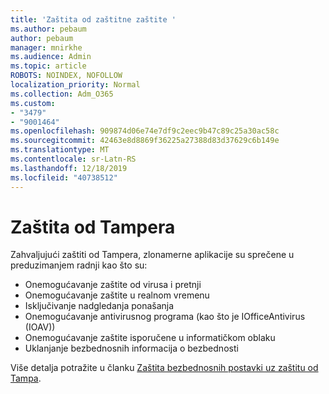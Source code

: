 ```yaml
---
title: 'Zaštita od zaštitne zaštite '
ms.author: pebaum
author: pebaum
manager: mnirkhe
ms.audience: Admin
ms.topic: article
ROBOTS: NOINDEX, NOFOLLOW
localization_priority: Normal
ms.collection: Adm_O365
ms.custom:
- "3479"
- "9001464"
ms.openlocfilehash: 909874d06e74e7df9c2eec9b47c89c25a30ac58c
ms.sourcegitcommit: 42463e8d8869f36225a27388d83d37629c6b149e
ms.translationtype: MT
ms.contentlocale: sr-Latn-RS
ms.lasthandoff: 12/18/2019
ms.locfileid: "40738512"
---
```

# <a name="defender-tamper-protection"></a>Zaštita od Tampera 

Zahvaljujući zaštiti od Tampera, zlonamerne aplikacije su sprečene u preduzimanjem radnji kao što su:

- Onemogućavanje zaštite od virusa i pretnji
- Onemogućavanje zaštite u realnom vremenu
- Isključivanje nadgledanja ponašanja
- Onemogućavanje antivirusnog programa (kao što je IOfficeAntivirus (IOAV))
- Onemogućavanje zaštite isporučene u informatičkom oblaku
- Uklanjanje bezbednosnih informacija o bezbednosti

Više detalja potražite u članku [Zaštita bezbednosnih postavki uz zaštitu od Tampa](https://docs.microsoft.com/windows/security/threat-protection/windows-defender-antivirus/prevent-changes-to-security-settings-with-tamper-protection).